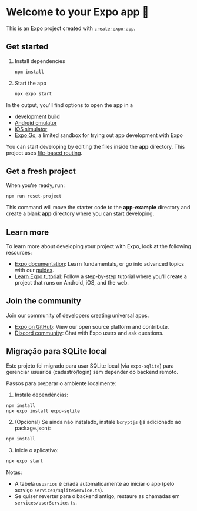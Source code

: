 # Welcome to your Expo app 👋

This is an [Expo](https://expo.dev) project created with [`create-expo-app`](https://www.npmjs.com/package/create-expo-app).

## Get started

1. Install dependencies

   ```bash
   npm install
   ```

2. Start the app

   ```bash
   npx expo start
   ```

In the output, you'll find options to open the app in a

- [development build](https://docs.expo.dev/develop/development-builds/introduction/)
- [Android emulator](https://docs.expo.dev/workflow/android-studio-emulator/)
- [iOS simulator](https://docs.expo.dev/workflow/ios-simulator/)
- [Expo Go](https://expo.dev/go), a limited sandbox for trying out app development with Expo

You can start developing by editing the files inside the **app** directory. This project uses [file-based routing](https://docs.expo.dev/router/introduction).

## Get a fresh project

When you're ready, run:

```bash
npm run reset-project
```

This command will move the starter code to the **app-example** directory and create a blank **app** directory where you can start developing.

## Learn more

To learn more about developing your project with Expo, look at the following resources:

- [Expo documentation](https://docs.expo.dev/): Learn fundamentals, or go into advanced topics with our [guides](https://docs.expo.dev/guides).
- [Learn Expo tutorial](https://docs.expo.dev/tutorial/introduction/): Follow a step-by-step tutorial where you'll create a project that runs on Android, iOS, and the web.

## Join the community

Join our community of developers creating universal apps.

- [Expo on GitHub](https://github.com/expo/expo): View our open source platform and contribute.
- [Discord community](https://chat.expo.dev): Chat with Expo users and ask questions.

## Migração para SQLite local

Este projeto foi migrado para usar SQLite local (via `expo-sqlite`) para gerenciar usuários (cadastro/login) sem depender do backend remoto.

Passos para preparar o ambiente localmente:

1. Instale dependências:

```bash
npm install
npx expo install expo-sqlite
```

2. (Opcional) Se ainda não instalado, instale `bcryptjs` (já adicionado ao package.json):

```bash
npm install
```

3. Inicie o aplicativo:

```bash
npx expo start
```

Notas:
- A tabela `usuarios` é criada automaticamente ao iniciar o app (pelo serviço `services/sqliteService.ts`).
- Se quiser reverter para o backend antigo, restaure as chamadas em `services/userService.ts`.

